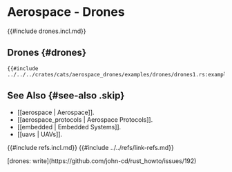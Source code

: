 # Aerospace - Drones

{{#include drones.incl.md}}

## Drones {#drones}

```rust,editable
{{#include ../../../crates/cats/aerospace_drones/examples/drones/drones1.rs:example}}
```

## See Also {#see-also .skip}

- [[aerospace | Aerospace]].
- [[aerospace_protocols | Aerospace Protocols]].
- [[embedded | Embedded Systems]].
- [[uavs | UAVs]].

{{#include refs.incl.md}}
{{#include ../../refs/link-refs.md}}

<div class="hidden">
[drones: write](https://github.com/john-cd/rust_howto/issues/192)
</div>
